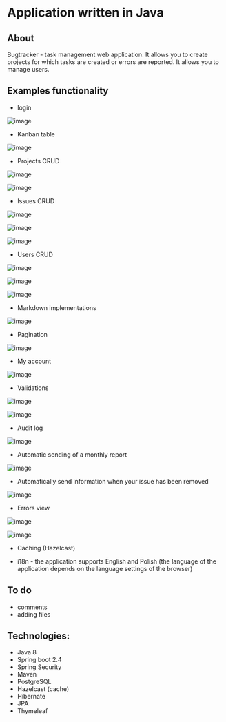 # Application written in Java

## About

Bugtracker - task management web application. It allows you to create projects for which tasks are created or errors are reported. It allows you to manage users.

## Examples functionality

- login

![image](https://user-images.githubusercontent.com/59838094/124662303-eb63f280-dea8-11eb-8720-571b1e660834.png)

- Kanban table

![image](https://user-images.githubusercontent.com/59838094/124662571-544b6a80-dea9-11eb-9bb3-48a90f151e7e.png)

- Projects CRUD

![image](https://user-images.githubusercontent.com/59838094/124664402-ae4d2f80-deab-11eb-8e0b-2d4c0f75478e.png)

![image](https://user-images.githubusercontent.com/59838094/124665305-dab57b80-deac-11eb-86ed-3a92a70c0281.png)

- Issues CRUD

![image](https://user-images.githubusercontent.com/59838094/124665459-08022980-dead-11eb-8c3c-5a478d77c312.png)

![image](https://user-images.githubusercontent.com/59838094/124665604-34b64100-dead-11eb-96b4-7c9b462ef209.png)

![image](https://user-images.githubusercontent.com/59838094/124665686-50b9e280-dead-11eb-8e82-f15908639a00.png)

- Users CRUD

![image](https://user-images.githubusercontent.com/59838094/124665832-7fd05400-dead-11eb-802c-d4ea714b696a.png)

![image](https://user-images.githubusercontent.com/59838094/124665950-a68e8a80-dead-11eb-8deb-b27823662c5a.png)

![image](https://user-images.githubusercontent.com/59838094/124666105-d473cf00-dead-11eb-8779-40ec62440ad3.png)

- Markdown implementations

![image](https://user-images.githubusercontent.com/59838094/124665305-dab57b80-deac-11eb-86ed-3a92a70c0281.png)

- Pagination

![image](https://user-images.githubusercontent.com/59838094/126910501-6f4d34fb-3453-4bd0-9133-44240bd7d9b4.png)

- My account

![image](https://user-images.githubusercontent.com/59838094/124666363-3a605680-deae-11eb-8dc6-aa5a6d75e5b0.png)

- Validations

![image](https://user-images.githubusercontent.com/59838094/124666436-57952500-deae-11eb-99af-3c32a373cb32.png)

![image](https://user-images.githubusercontent.com/59838094/124666486-68459b00-deae-11eb-8146-ccec3b48f702.png)

- Audit log

![image](https://user-images.githubusercontent.com/59838094/124666654-a3e06500-deae-11eb-91a3-3274a72fec9d.png)

- Automatic sending of a monthly report

![image](https://user-images.githubusercontent.com/59838094/124666765-cd998c00-deae-11eb-9315-0ea74920b6e8.png)

- Automatically send information when your issue has been removed

![image](https://user-images.githubusercontent.com/59838094/124667171-51ec0f00-deaf-11eb-8174-8c94ef670222.png)

- Errors view

![image](https://user-images.githubusercontent.com/59838094/124667729-16057980-deb0-11eb-8472-45e73641448b.png)

![image](https://user-images.githubusercontent.com/59838094/124667786-2ddcfd80-deb0-11eb-9981-ad93a825353a.png)


- Caching (Hazelcast)

- i18n - the application supports English and Polish (the language of the application depends on the language settings of the browser)


## To do

- comments
- adding files

## Technologies:

- Java 8
- Spring boot 2.4
- Spring Security
- Maven
- PostgreSQL
- Hazelcast (cache)
- Hibernate
- JPA
- Thymeleaf

